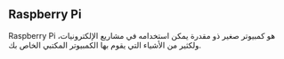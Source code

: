 ## Raspberry Pi

Raspberry Pi هو كمبيوتر صغير ذو مقدرة يمكن استخدامه في مشاريع الإلكترونيات، ولكثير من الأشياء التي يقوم بها الكمبيوتر المكتبي الخاص بك.